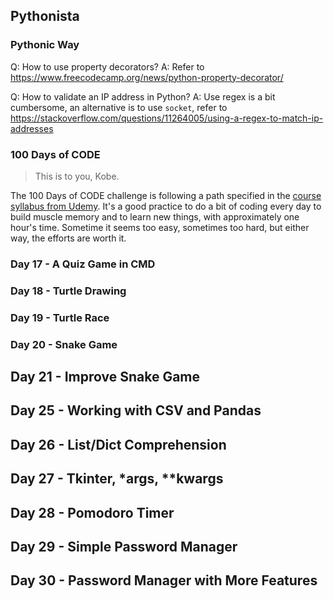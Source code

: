 ## Pythonista

### Pythonic Way

Q: How to use property decorators?
A: Refer to https://www.freecodecamp.org/news/python-property-decorator/

Q: How to validate an IP address in Python?
A: Use regex is a bit cumbersome, an alternative is to use `socket`, refer to https://stackoverflow.com/questions/11264005/using-a-regex-to-match-ip-addresses

### 100 Days of CODE

> This is to you, Kobe.

The 100 Days of CODE challenge is following a path specified in the [course syllabus from Udemy](Syllabus+for+100+Days+of+Python.pdf). It's a good practice to do a bit of coding every day to build muscle memory and to learn new things, with approximately one hour's time. Sometime it seems too easy, sometimes too hard, but either way, the efforts are worth it.

### Day 17 - A Quiz Game in CMD

### Day 18 - Turtle Drawing

### Day 19 - Turtle Race

### Day 20 - Snake Game

## Day 21 - Improve Snake Game

## Day 25 - Working with CSV and Pandas

## Day 26 - List/Dict Comprehension

## Day 27 - Tkinter, \*args, \*\*kwargs

## Day 28 - Pomodoro Timer

## Day 29 - Simple Password Manager

## Day 30 - Password Manager with More Features
